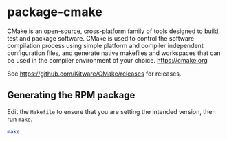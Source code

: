 # package-cmake

CMake is an open-source, cross-platform family of tools designed to build, test and package software. CMake is used to control the software compilation process using simple platform and compiler independent configuration files, and generate native makefiles and workspaces that can be used in the compiler environment of your choice. <https://cmake.org>

See <https://github.com/Kitware/CMake/releases> for releases.

## Generating the RPM package

Edit the `Makefile` to ensure that you are setting the intended version, then run `make`.

```bash
make
```
